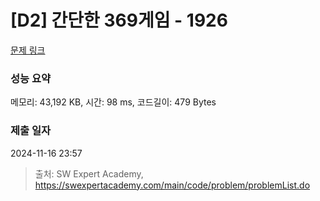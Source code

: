 # [D2] 간단한 369게임 - 1926 

[문제 링크](https://swexpertacademy.com/main/code/problem/problemDetail.do?contestProbId=AV5PTeo6AHUDFAUq) 

### 성능 요약

메모리: 43,192 KB, 시간: 98 ms, 코드길이: 479 Bytes

### 제출 일자

2024-11-16 23:57



> 출처: SW Expert Academy, https://swexpertacademy.com/main/code/problem/problemList.do